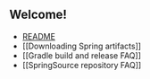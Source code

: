 ## Welcome!

* [README](../spring-framework/#readme)
* [[Downloading Spring artifacts]]
* [[Gradle build and release FAQ]]
* [[SpringSource repository FAQ]]
